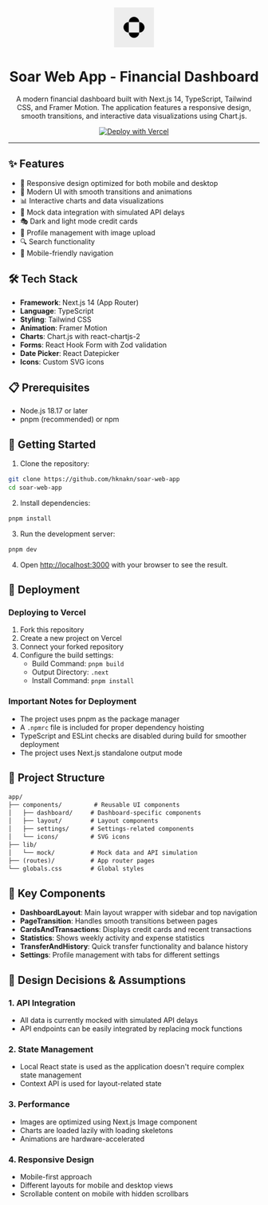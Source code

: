 <div align="center">
  <img src="public/soar-logo.png" alt="Soar Logo" width="80" height="80" />

  # Soar Web App - Financial Dashboard

  A modern financial dashboard built with Next.js 14, TypeScript, Tailwind CSS, and Framer Motion. The application features a responsive design, smooth transitions, and interactive data visualizations using Chart.js.

  [![Deploy with Vercel](https://vercel.com/button)](https://vercel.com/new/clone?repository-url=https%3A%2F%2Fgithub.com%2Fhknakn%2Fsoar-web-app)
</div>

---

## ✨ Features

- 📱 Responsive design optimized for both mobile and desktop
- 🎨 Modern UI with smooth transitions and animations
- 📊 Interactive charts and data visualizations
- 🔄 Mock data integration with simulated API delays
- 🎭 Dark and light mode credit cards
- 👤 Profile management with image upload
- 🔍 Search functionality
- 📱 Mobile-friendly navigation

## 🛠 Tech Stack

- **Framework**: Next.js 14 (App Router)
- **Language**: TypeScript
- **Styling**: Tailwind CSS
- **Animation**: Framer Motion
- **Charts**: Chart.js with react-chartjs-2
- **Forms**: React Hook Form with Zod validation
- **Date Picker**: React Datepicker
- **Icons**: Custom SVG icons

## 📋 Prerequisites

- Node.js 18.17 or later
- pnpm (recommended) or npm

## 🚀 Getting Started

1. Clone the repository:

```bash
git clone https://github.com/hknakn/soar-web-app
cd soar-web-app
```

2. Install dependencies:

```bash
pnpm install
```

3. Run the development server:

```bash
pnpm dev
```

4. Open [http://localhost:3000](http://localhost:3000) with your browser to see the result.

## 📁 Deployment

### Deploying to Vercel

1. Fork this repository
2. Create a new project on Vercel
3. Connect your forked repository
4. Configure the build settings:
   - Build Command: `pnpm build`
   - Output Directory: `.next`
   - Install Command: `pnpm install`

### Important Notes for Deployment

- The project uses pnpm as the package manager
- A `.npmrc` file is included for proper dependency hoisting
- TypeScript and ESLint checks are disabled during build for smoother deployment
- The project uses Next.js standalone output mode

## 📁 Project Structure

```
app/
├── components/         # Reusable UI components
│   ├── dashboard/     # Dashboard-specific components
│   ├── layout/        # Layout components
│   ├── settings/      # Settings-related components
│   └── icons/         # SVG icons
├── lib/
│   └── mock/          # Mock data and API simulation
├── (routes)/          # App router pages
└── globals.css        # Global styles
```

## 🧩 Key Components

- **DashboardLayout**: Main layout wrapper with sidebar and top navigation
- **PageTransition**: Handles smooth transitions between pages
- **CardsAndTransactions**: Displays credit cards and recent transactions
- **Statistics**: Shows weekly activity and expense statistics
- **TransferAndHistory**: Quick transfer functionality and balance history
- **Settings**: Profile management with tabs for different settings

## 🤔 Design Decisions & Assumptions

### 1. API Integration

- All data is currently mocked with simulated API delays
- API endpoints can be easily integrated by replacing mock functions

### 2. State Management

- Local React state is used as the application doesn't require complex state management
- Context API is used for layout-related state

### 3. Performance

- Images are optimized using Next.js Image component
- Charts are loaded lazily with loading skeletons
- Animations are hardware-accelerated

### 4. Responsive Design
- Mobile-first approach
- Different layouts for mobile and desktop views
- Scrollable content on mobile with hidden scrollbars
